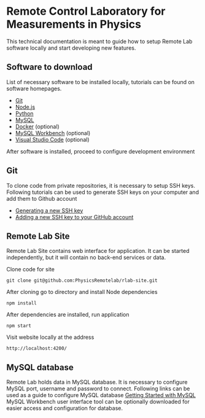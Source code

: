 # Remote Control Laboratory for Measurements in Physics

This technical documentation is meant to guide how to setup Remote Lab software locally and start developing new features.

## Software to download

List of necessary software to be installed locally, tutorials can be found on software homepages.
- [Git](https://git-scm.com/)
- [Node.js](https://nodejs.org/en/)
- [Python](https://www.python.org/)
- [MySQL](https://dev.mysql.com/downloads/installer/)
- [Docker](https://www.docker.com/) (optional)
- [MySQL Workbench](https://www.mysql.com/products/workbench/) (optional)
- [Visual Studio Code](https://code.visualstudio.com/) (optional)

After software is installed, proceed to configure development environment

## Git

To clone code from private repositories, it is necessary to setup SSH keys. Following tutorials can be used to generate SSH keys on your computer and add them to Github account
- [Generating a new SSH key](https://docs.github.com/en/github-ae@latest/github/authenticating-to-github/connecting-to-github-with-ssh/generating-a-new-ssh-key-and-adding-it-to-the-ssh-agent])
- [Adding a new SSH key to your GitHub account](https://docs.github.com/en/github-ae@latest/github/authenticating-to-github/connecting-to-github-with-ssh/adding-a-new-ssh-key-to-your-github-account)

## Remote Lab Site

Remote Lab Site contains web interface for application. It can be started independently, but it will contain no back-end services or data.

Clone code for site
```
git clone git@github.com:PhysicsRemotelab/rlab-site.git
```
After cloning go to directory and install Node dependencies
```
npm install
```
After dependencies are installed, run application
```
npm start
```
Visit website locally at the address
```
http://localhost:4200/
```

## MySQL database

Remote Lab holds data in MySQL database. It is necessary to configure MySQL port, username and password to connect.
Following links can be used as a guide to configure MySQL database
[Getting Started with MySQL](https://dev.mysql.com/doc/mysql-getting-started/en/)
MySQL Workbench user interface tool can be optionally downloaded for easier access and configuration for database.
